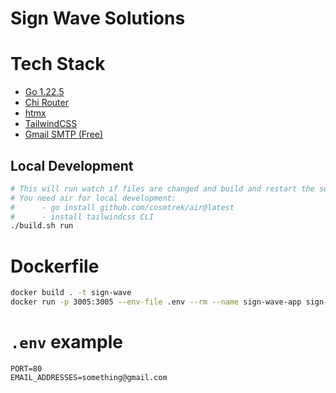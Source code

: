 # Sign Wave Solutions

# Tech Stack
- [Go 1.22.5](https://go.dev)
- [Chi Router](https://github.com/go-chi/chi)
- [htmx](https://htmx.org)
- [TailwindCSS](https://tailwindcss.com)
- [Gmail SMTP (Free)]()

## Local Development

```bash
# This will run watch if files are changed and build and restart the server
# You need air for local development:
#      - go install github.com/cosmtrek/air@latest
#      - install tailwindcss CLI
./build.sh run
```

# Dockerfile
```bash
docker build . -t sign-wave
docker run -p 3005:3005 --env-file .env --rm --name sign-wave-app sign-wave
```

# `.env` example

```.env
PORT=80
EMAIL_ADDRESSES=something@gmail.com
```